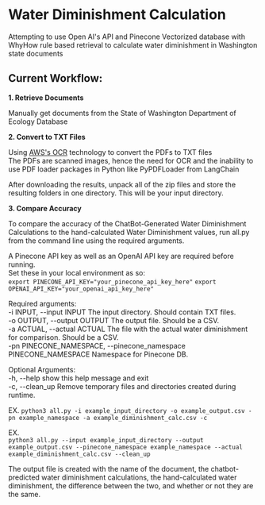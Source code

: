 # Water Diminishment Calculation

Attempting to use Open AI's API and Pinecone Vectorized database with WhyHow rule based retrieval to calculate water diminishment in Washington state documents

## Current Workflow:  
  
**1. Retrieve Documents**  

 Manually get documents from the State of Washington Department of Ecology Database  
  
**2. Convert to TXT Files**  

 Using [AWS's OCR](https://aws.amazon.com/textract/) technology to convert the PDFs to TXT files  
 The PDFs are scanned images, hence the need for OCR and the inability to use PDF loader packages in Python like PyPDFLoader from LangChain  

 After downloading the results, unpack all of the zip files and store the resulting folders in one directory. This will be your input directory. 
  
**3. Compare Accuracy**

 To compare the accuracy of the ChatBot-Generated Water Diminishment Calculations to the hand-calculated Water Diminishment values, run all.py from the command line using the required arguments.   

 A Pinecone API key as well as an OpenAI API key are required before running.  
 Set these in your local environment as so:  
   `export PINECONE_API_KEY="your_pinecone_api_key_here"`
   `export OPENAI_API_KEY="your_openai_api_key_here"`

 Required arguments:  
  -i INPUT, --input INPUT        The input directory. Should contain TXT files.  
  -o OUTPUT, --output OUTPUT     The output file. Should be a CSV.  
  -a ACTUAL, --actual ACTUAL     The file with the actual water diminishment for comparison. Should be a CSV.  
  -pn PINECONE_NAMESPACE, --pinecone_namespace PINECONE_NAMESPACE    Namespace for Pinecone DB.  
  
 Optional Arguments:  
  -h, --help            show this help message and exit  
  -c, --clean_up        Remove temporary files and directories created during runtime.  
  
  
 EX.
   `python3 all.py -i example_input_directory -o example_output.csv -pn example_namespace -a example_diminishment_calc.csv -c`  
  
EX.  
   `python3 all.py --input example_input_directory --output example_output.csv --pinecone_namespace example_namespace --actual example_diminishment_calc.csv --clean_up`  
  
 The output file is created with the name of the document, the chatbot-predicted water diminishment calculations, the hand-calculated water diminishment, the difference between the two, and whether or not they are the same.  

